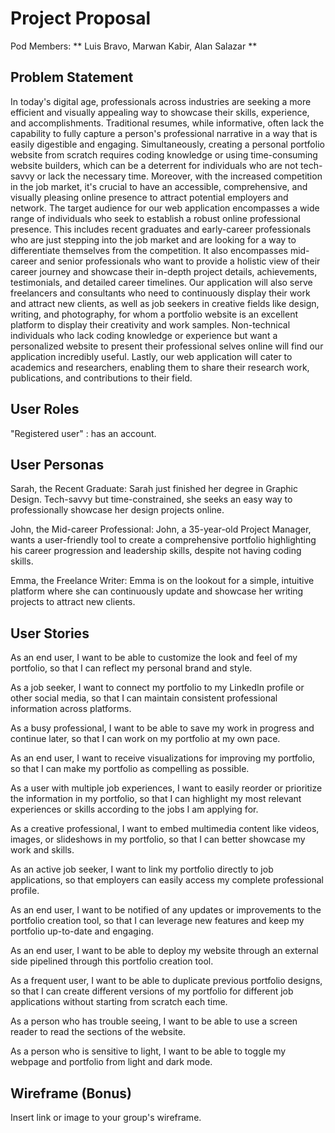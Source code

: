 # Project Proposal

Pod Members: ** Luis Bravo, Marwan Kabir, Alan Salazar **

## Problem Statement

  In today's digital age, professionals across industries are seeking a more efficient and visually appealing way to showcase their skills, experience, and accomplishments. Traditional resumes, while informative, often lack the capability to fully capture a person's professional narrative in a way that is easily digestible and engaging. Simultaneously, creating a personal portfolio website from scratch requires coding knowledge or using time-consuming website builders, which can be a deterrent for individuals who are not tech-savvy or lack the necessary time. Moreover, with the increased competition in the job market, it's crucial to have an accessible, comprehensive, and visually pleasing online presence to attract potential employers and network. 
  The target audience for our web application encompasses a wide range of individuals who seek to establish a robust online professional presence. This includes recent graduates and early-career professionals who are just stepping into the job market and are looking for a way to differentiate themselves from the competition. It also encompasses mid-career and senior professionals who want to provide a holistic view of their career journey and showcase their in-depth project details, achievements, testimonials, and detailed career timelines. Our application will also serve freelancers and consultants who need to continuously display their work and attract new clients, as well as job seekers in creative fields like design, writing, and photography, for whom a portfolio website is an excellent platform to display their creativity and work samples. Non-technical individuals who lack coding knowledge or experience but want a personalized website to present their professional selves online will find our application incredibly useful. Lastly, our web application will cater to academics and researchers, enabling them to share their research work, publications, and contributions to their field.

## User Roles

"Registered user" : has an account.

## User Personas

Sarah, the Recent Graduate: Sarah just finished her degree in Graphic Design. Tech-savvy but time-constrained, she seeks an easy way to professionally showcase her design projects online.

John, the Mid-career Professional: John, a 35-year-old Project Manager, wants a user-friendly tool to create a comprehensive portfolio highlighting his career progression and leadership skills, despite not having coding skills.

Emma, the Freelance Writer: Emma is on the lookout for a simple, intuitive platform where she can continuously update and showcase her writing projects to attract new clients.

## User Stories

As an end user, I want to be able to customize the look and feel of my portfolio, so that I can reflect my personal brand and style.

As a job seeker, I want to connect my portfolio to my LinkedIn profile or other social media, so that I can maintain consistent professional information across platforms.

As a busy professional, I want to be able to save my work in progress and continue later, so that I can work on my portfolio at my own pace.

As an end user, I want to receive visualizations for improving my portfolio, so that I can make my portfolio as compelling as possible.

As a user with multiple job experiences, I want to easily reorder or prioritize the information in my portfolio, so that I can highlight my most relevant experiences or skills according to the jobs I am applying for.

As a creative professional, I want to embed multimedia content like videos, images, or slideshows in my portfolio, so that I can better showcase my work and skills.

As an active job seeker, I want to link my portfolio directly to job applications, so that employers can easily access my complete professional profile.

As an end user, I want to be notified of any updates or improvements to the portfolio creation tool, so that I can leverage new features and keep my portfolio up-to-date and engaging.

As an end user, I want to be able to deploy my website through an external side pipelined through this portfolio creation tool.

As a frequent user, I want to be able to duplicate previous portfolio designs, so that I can create different versions of my portfolio for different job applications without starting from scratch each time.

As a person who has trouble seeing, I want to be able to use a screen reader to read the sections of the website.

As a person who is sensitive to light, I want to be able to toggle my webpage and portfolio from light and dark mode.
## Wireframe (Bonus)

Insert link or image to your group's wireframe. 
